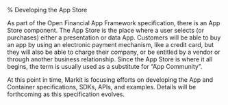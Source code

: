 % Developing the App Store

As part of the Open Financial App Framework specification, there is an App Store component. The App Store is the place where a user selects (or purchases) either a presentation or data App. Customers will be able to buy an app by using an electronic payment mechanism, like a credit card, but they will also be able to charge their company, or be entitled by a vendor or through another business relationship. Since the App Store is where it all begins, the term is usually used as a substitute for “App Community”.

At this point in time, Markit is focusing efforts on developing the App and Container specifications, SDKs, APIs, and examples. Details will be forthcoming as this specification evolves.
